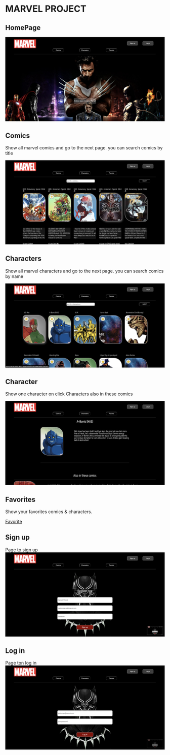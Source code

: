 # MARVEL PROJECT

## HomePage

![Home Page](src/images/homepage.png)

## Comics

Show all marvel comics and go to the next page.
you can search comics by title

![Comics Pages](src/images/comicspage.png)

## Characters

Show all marvel characters and go to the next page.
you can search comics by name

![Characters](src/images/characterespage.png)

## Character

Show one character on click
Characters also in these comics

![Character](src/images/characteruniq.png)

## Favorites

Show your favorites comics & characters.

[Favorite](src/images/fav.mov)

## Sign up

Page to sign up
![Sign up](src/images/signup.png)

## Log in

Page ton log in
![Log in](src/images/login.png)

